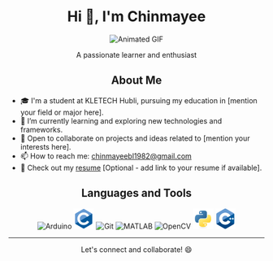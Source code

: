 <h1 align="center">Hi 👋, I'm Chinmayee</h1>

<p align="center">
  <img src="https://media.giphy.com/media/v1.Y2lkPTc5MGI3NjExM3EyZzV0d2sxbHFvb2V6c3FieDUyOGhieWY2aW9udDdidDY3NDJjZSZlcD12MV9pbnRlcm5hbF9naWZfYnlfaWQmY3Q9Zw/L1R1tvI9svkIWwpVYr/giphy.gif" alt="Animated GIF" width="300"/>
</p>

<p align="center">A passionate learner and enthusiast</p>

<h2 align="center">About Me</h2>

- 🎓 I'm a student at KLETECH Hubli, pursuing my education in [mention your field or major here].
- 🌱 I’m currently learning and exploring new technologies and frameworks.
- 💼 Open to collaborate on projects and ideas related to [mention your interests here].
- 📫 How to reach me: [chinmayeebl1982@gmail.com](mailto:chinmayeebl1982@gmail.com)
- 📝 Check out my [resume](#) [Optional - add link to your resume if available].

<h2 align="center">Languages and Tools</h2>

<p align="center">
  <img src="https://cdn.worldvectorlogo.com/logos/arduino-1.svg" alt="Arduino" width="40" height="40"/>
  <img src="https://raw.githubusercontent.com/devicons/devicon/master/icons/c/c-original.svg" alt="C" width="40" height="40"/>
  <img src="https://www.vectorlogo.zone/logos/git-scm/git-scm-icon.svg" alt="Git" width="40" height="40"/>
  <img src="https://upload.wikimedia.org/wikipedia/commons/2/21/Matlab_Logo.png" alt="MATLAB" width="40" height="40"/>
  <img src="https://www.vectorlogo.zone/logos/opencv/opencv-icon.svg" alt="OpenCV" width="40" height="40"/>
  <img src="https://raw.githubusercontent.com/devicons/devicon/master/icons/python/python-original.svg" alt="Python" width="40" height="40"/>
  <img src="https://raw.githubusercontent.com/devicons/devicon/master/icons/cplusplus/cplusplus-original.svg" alt="C++" width="40" height="40"/>
</p>

---

<p align="center">Let's connect and collaborate! 😄</p>
<!---
chinmayeebl/chinmayeebl is a ✨ special ✨ repository because its `README.md` (this file) appears on your GitHub profile.
You can click the Preview link to take a look at your changes.
--->
